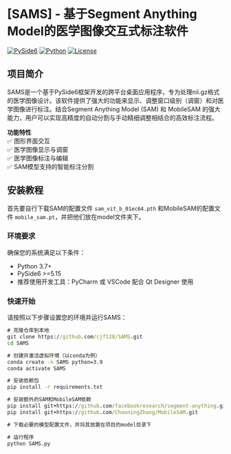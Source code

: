 # [SAMS] - 基于Segment Anything Model的医学图像交互式标注软件

[![PySide6](https://img.shields.io/badge/PyQt-5.15+-green.svg)](https://pypi.org/project/PySide6/)
[![Python](https://img.shields.io/badge/Python-3.7+-blue.svg)](https://www.python.org/)
[![License](https://img.shields.io/badge/License-GPLv3-red.svg)](LICENSE)

## 项目简介
SAMS是一个基于PySide6框架开发的跨平台桌面应用程序，专为处理nii.gz格式的医学图像设计。该软件提供了强大的功能来显示、调整窗口级别（调窗）和对医学图像进行标注。结合Segment Anything Model (SAM) 和 MobileSAM 的强大能力，用户可以实现高精度的自动分割与手动精细调整相结合的高效标注流程。

**功能特性**  
✅ 图形界面交互  
✅ 医学图像显示与调窗  
✅ 医学图像标注与编辑  
✅ SAM模型支持的智能标注分割  

## 安装教程
首先要自行下载SAM的配置文件 `sam_vit_b_01ec64.pth` 和MobileSAM的配置文件 `mobile_sam.pt`，并把他们放在model文件夹下。

### 环境要求
确保您的系统满足以下条件：
- Python 3.7+
- PySide6 >=5.15
- 推荐使用开发工具：PyCharm 或 VSCode 配合 Qt Designer 使用

### 快速开始
请按照以下步骤设置您的环境并运行SAMS：

```cmd
# 克隆仓库到本地
git clone https://github.com/cjf128/SAMS.git
cd SAMS

# 创建并激活虚拟环境（以conda为例）
conda create -n SAMS python=3.9
conda activate SAMS

# 安装依赖包
pip install -r requirements.txt

# 安装额外的SAM和MobileSAM依赖
pip install git+https://github.com/facebookresearch/segment-anything.git
pip install git+https://github.com/ChaoningZhang/MobileSAM.git

# 下载必要的模型配置文件，并将其放置在项目的model目录下

# 运行程序
python SAMS.py
```
